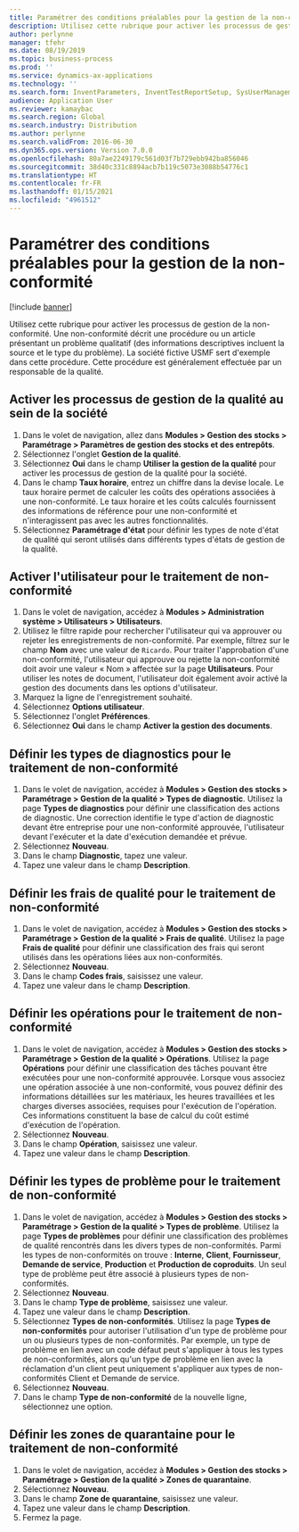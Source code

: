 ```yaml
---
title: Paramétrer des conditions préalables pour la gestion de la non-conformité
description: Utilisez cette rubrique pour activer les processus de gestion de la non-conformité.
author: perlynne
manager: tfehr
ms.date: 08/19/2019
ms.topic: business-process
ms.prod: ''
ms.service: dynamics-ax-applications
ms.technology: ''
ms.search.form: InventParameters, InventTestReportSetup, SysUserManagement, SysUserSetup, InventTestDiagnosticType, InventTestMiscCharges, InventTestOperation, InventProblemType, InventProblemTypeSetup, InventQuarantineZone
audience: Application User
ms.reviewer: kamaybac
ms.search.region: Global
ms.search.industry: Distribution
ms.author: perlynne
ms.search.validFrom: 2016-06-30
ms.dyn365.ops.version: Version 7.0.0
ms.openlocfilehash: 80a7ae2249179c561d03f7b729ebb942ba856046
ms.sourcegitcommit: 38d40c331c8894acb7b119c5073e3088b54776c1
ms.translationtype: HT
ms.contentlocale: fr-FR
ms.lasthandoff: 01/15/2021
ms.locfileid: "4961512"
---
```

# <a name="set-up-prerequisites-for-nonconformance-management"></a>Paramétrer des conditions préalables pour la gestion de la non-conformité

[!include [banner](../../includes/banner.md)]

Utilisez cette rubrique pour activer les processus de gestion de la non-conformité. Une non-conformité décrit une procédure ou un article présentant un problème qualitatif (des informations descriptives incluent la source et le type du problème). La société fictive USMF sert d'exemple dans cette procédure. Cette procédure est généralement effectuée par un responsable de la qualité.


## <a name="enable-quality-management-processes-within-the-company"></a>Activer les processus de gestion de la qualité au sein de la société
1. Dans le volet de navigation, allez dans **Modules > Gestion des stocks > Paramétrage > Paramètres de gestion des stocks et des entrepôts**.
2. Sélectionnez l'onglet **Gestion de la qualité**.
3. Sélectionnez **Oui** dans le champ **Utiliser la gestion de la qualité** pour activer les processus de gestion de la qualité pour la société.
4. Dans le champ **Taux horaire**, entrez un chiffre dans la devise locale. Le taux horaire permet de calculer les coûts des opérations associées à une non-conformité. Le taux horaire et les coûts calculés fournissent des informations de référence pour une non-conformité et n'interagissent pas avec les autres fonctionnalités.  
5. Sélectionnez **Paramétrage d'état** pour définir les types de note d'état de qualité qui seront utilisés dans différents types d'états de gestion de la qualité.

## <a name="enable-user-for-nonconformance-processing"></a>Activer l'utilisateur pour le traitement de non-conformité
1. Dans le volet de navigation, accédez à **Modules > Administration système > Utilisateurs > Utilisateurs**. 
2. Utilisez le filtre rapide pour rechercher l'utilisateur qui va approuver ou rejeter les enregistrements de non-conformité. Par exemple, filtrez sur le champ **Nom** avec une valeur de `Ricardo`. Pour traiter l'approbation d'une non-conformité, l'utilisateur qui approuve ou rejette la non-conformité doit avoir une valeur « Nom » affectée sur la page **Utilisateurs**. Pour utiliser les notes de document, l'utilisateur doit également avoir activé la gestion des documents dans les options d'utilisateur.  
3. Marquez la ligne de l'enregistrement souhaité.
4. Sélectionnez **Options utilisateur**.
5. Sélectionnez l'onglet **Préférences**.
6. Sélectionnez **Oui** dans le champ **Activer la gestion des documents**.

## <a name="define-diagnostic-types-for-nonconformance-processing"></a>Définir les types de diagnostics pour le traitement de non-conformité
1. Dans le volet de navigation, accédez à **Modules > Gestion des stocks > Paramétrage > Gestion de la qualité > Types de diagnostic**. Utilisez la page **Types de diagnostics** pour définir une classification des actions de diagnostic. Une correction identifie le type d'action de diagnostic devant être entreprise pour une non-conformité approuvée, l'utilisateur devant l'exécuter et la date d'exécution demandée et prévue.  
2. Sélectionnez **Nouveau**.
3. Dans le champ **Diagnostic**, tapez une valeur.
4. Tapez une valeur dans le champ **Description**.

## <a name="define-quality-charges-for-nonconformance-processing"></a>Définir les frais de qualité pour le traitement de non-conformité
1. Dans le volet de navigation, accédez à **Modules > Gestion des stocks > Paramétrage > Gestion de la qualité > Frais de qualité**. Utilisez la page **Frais de qualité** pour définir une classification des frais qui seront utilisés dans les opérations liées aux non-conformités.  
2. Sélectionnez **Nouveau**.
3. Dans le champ **Codes frais**, saisissez une valeur.
4. Tapez une valeur dans le champ **Description**.

## <a name="define-the-operations-for-nonconformance-processing"></a>Définir les opérations pour le traitement de non-conformité
1. Dans le volet de navigation, accédez à **Modules > Gestion des stocks > Paramétrage > Gestion de la qualité > Opérations**. Utilisez la page **Opérations** pour définir une classification des tâches pouvant être exécutées pour une non-conformité approuvée. Lorsque vous associez une opération associée à une non-conformité, vous pouvez définir des informations détaillées sur les matériaux, les heures travaillées et les charges diverses associées, requises pour l'exécution de l'opération. Ces informations constituent la base de calcul du coût estimé d'exécution de l'opération.  
2. Sélectionnez **Nouveau**.
3. Dans le champ **Opération**, saisissez une valeur.
4. Tapez une valeur dans le champ **Description**.

## <a name="define-problem-types-for-nonconformance-processing"></a>Définir les types de problème pour le traitement de non-conformité
1. Dans le volet de navigation, accédez à **Modules > Gestion des stocks > Paramétrage > Gestion de la qualité > Types de problème**. Utilisez la page **Types de problèmes** pour définir une classification des problèmes de qualité rencontrés dans les divers types de non-conformités. Parmi les types de non-conformités on trouve : **Interne**, **Client**, **Fournisseur**, **Demande de service**, **Production** et **Production de coproduits**. Un seul type de problème peut être associé à plusieurs types de non-conformités.  
2. Sélectionnez **Nouveau**.
3. Dans le champ **Type de problème**, saisissez une valeur.
4. Tapez une valeur dans le champ **Description**.
5. Sélectionnez **Types de non-conformités**. Utilisez la page **Types de non-conformités** pour autoriser l'utilisation d'un type de problème pour un ou plusieurs types de non-conformités. Par exemple, un type de problème en lien avec un code défaut peut s'appliquer à tous les types de non-conformités, alors qu'un type de problème en lien avec la réclamation d'un client peut uniquement s'appliquer aux types de non-conformités Client et Demande de service.  
6. Sélectionnez **Nouveau**.
7. Dans le champ **Type de non-conformité** de la nouvelle ligne, sélectionnez une option.

## <a name="define-quarantine-zones-for-nonconformance-processing"></a>Définir les zones de quarantaine pour le traitement de non-conformité
1. Dans le volet de navigation, accédez à **Modules > Gestion des stocks > Paramétrage > Gestion de la qualité > Zones de quarantaine**.
2. Sélectionnez **Nouveau**.
3. Dans le champ **Zone de quarantaine**, saisissez une valeur.
4. Tapez une valeur dans le champ **Description**.
5. Fermez la page.

